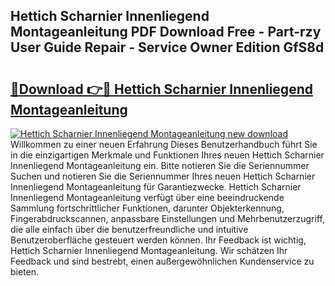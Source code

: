 ## Hettich Scharnier Innenliegend Montageanleitung PDF Download Free - Part-rzy User Guide Repair - Service Owner Edition GfS8d

# <h2><a href="http://df6cuso.blite.top/?on=Hettich+Scharnier+Innenliegend+Montageanleitung">🔗Download 👉🔴 Hettich Scharnier Innenliegend Montageanleitung</a></h2>

[![Hettich Scharnier Innenliegend Montageanleitung new download](https://i.imgur.com/lujVjoI.png)](http://df6cuso.blite.top/?on=Hettich+Scharnier+Innenliegend+Montageanleitung)
Willkommen zu einer neuen Erfahrung Dieses Benutzerhandbuch führt Sie in die einzigartigen Merkmale und Funktionen Ihres neuen Hettich Scharnier Innenliegend Montageanleitung ein. Bitte notieren Sie die Seriennummer Suchen und notieren Sie die Seriennummer Ihres neuen Hettich Scharnier Innenliegend Montageanleitung für Garantiezwecke. Hettich Scharnier Innenliegend Montageanleitung verfügt über eine beeindruckende Sammlung fortschrittlicher Funktionen, darunter Objekterkennung, Fingerabdruckscannen, anpassbare Einstellungen und Mehrbenutzerzugriff, die alle einfach über die benutzerfreundliche und intuitive Benutzeroberfläche gesteuert werden können. Ihr Feedback ist wichtig, Hettich Scharnier Innenliegend Montageanleitung. Wir schätzen Ihr Feedback und sind bestrebt, einen außergewöhnlichen Kundenservice zu bieten.

